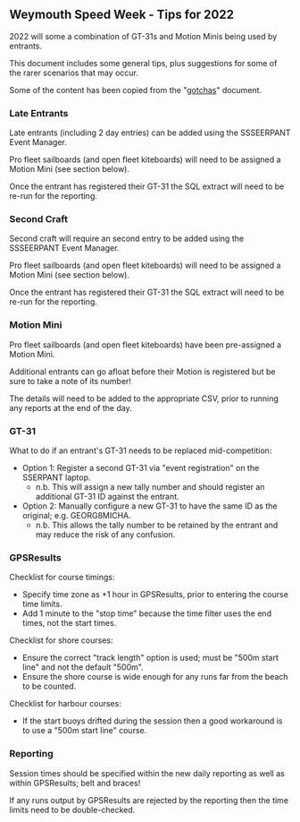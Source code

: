 ## Weymouth Speed Week - Tips for 2022

2022 will some a combination of GT-31s and Motion Minis being used by entrants.

This document includes some general tips, plus suggestions for some of the rarer scenarios that may occur.

Some of the content has been copied from the "[gotchas](gotchas.md)" document.



### Late Entrants

Late entrants (including 2 day entries) can be added using the SSSEERPANT Event Manager.

Pro fleet sailboards (and open fleet kiteboards) will need to be assigned a Motion Mini (see section below).

Once the entrant has registered their GT-31 the SQL extract will need to be re-run for the reporting.



### Second Craft

Second craft will require an second entry to be added using the SSSEERPANT Event Manager.

Pro fleet sailboards (and open fleet kiteboards) will need to be assigned a Motion Mini (see section below).

Once the entrant has registered their GT-31 the SQL extract will need to be re-run for the reporting.



### Motion Mini

Pro fleet sailboards (and open fleet kiteboards) have been pre-assigned a Motion Mini.

Additional entrants can go afloat before their Motion is registered but be sure to take a note of its number!

The details will need to be added to the appropriate CSV, prior to running any reports at the end of the day.



### GT-31

What to do if an entrant's GT-31 needs to be replaced mid-competition:
  - Option 1: Register a second GT-31 via "event registration" on the SSERPANT laptop.
      - n.b. This will assign a new tally number and should register an additional GT-31 ID against the entrant.
  - Option  2: Manually configure a new GT-31 to have the same ID as the original; e.g. GEORG8MICHA.
      - n.b. This allows the tally number to be retained by the entrant and may reduce the risk of any confusion.



### GPSResults

Checklist for course timings:

- Specify time zone as +1 hour in GPSResults, prior to entering the course time limits.
- Add 1 minute to the "stop time" because the time filter uses the end times, not the start times.

Checklist for shore courses:

- Ensure the correct "track length" option is used; must be "500m start line" and not the default "500m".
- Ensure the shore course is wide enough for any runs far from the beach to be counted.

Checklist for harbour courses:

- If the start buoys drifted during the session then a good workaround is to use a "500m start line" course.



### Reporting

Session times should be specified within the new daily reporting as well as within GPSResults; belt and braces!

If any runs output by GPSResults are rejected by the reporting then the time limits need to be double-checked.

